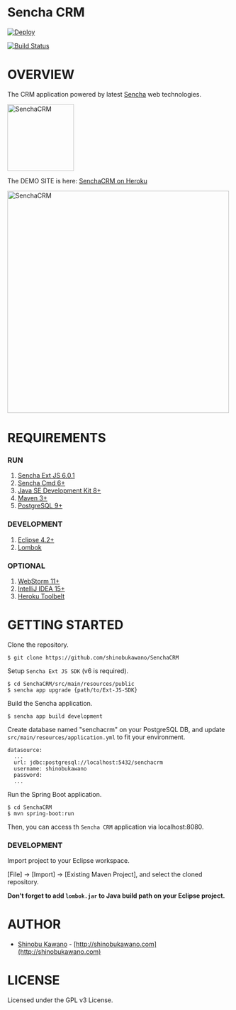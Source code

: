 # Sencha CRM

[![Deploy](https://www.herokucdn.com/deploy/button.svg)](https://heroku.com/deploy?template=https://github.com/kawanoshinobu/senchacrm/tree/master
)

[![Build Status](https://travis-ci.org/kawanoshinobu/Triplam.svg?branch=master)](https://travis-ci.org/kawanoshinobu/SenchaCRM)

# OVERVIEW

The CRM application powered by latest [Sencha](https://www.sencha.com/) web technologies.

<img src="http://senchacrm.com/images/logo.png" alt="SenchaCRM" width="150"/>

The DEMO SITE is here: [SenchaCRM on Heroku](https://senchacrm.herokuapp.com/)

<img src="http://senchacrm.com/images/hero.png" alt="SenchaCRM" width="500"/>

# REQUIREMENTS

### RUN

1. [Sencha Ext JS 6.0.1](https://www.sencha.com/products/extjs/evaluate/)
2. [Sencha Cmd 6+](https://www.sencha.com/products/extjs/cmd-download/)
3. [Java SE Development Kit 8+](http://www.oracle.com/technetwork/java/javase/downloads/index.html)
4. [Maven 3+](https://maven.apache.org/download.cgi)
5. [PostgreSQL 9+](http://www.postgresql.org/download/)

### DEVELOPMENT

1. [Eclipse 4.2+](http://www.eclipse.org/downloads/)
2. [Lombok](https://projectlombok.org/download.html)

### OPTIONAL

1. [WebStorm 11+](https://www.jetbrains.com/webstorm/download/)
2. [IntelliJ IDEA 15+](https://www.jetbrains.com/idea/download/)
3. [Heroku Toolbelt](https://toolbelt.heroku.com/)

# GETTING STARTED

Clone the repository.

    $ git clone https://github.com/shinobukawano/SenchaCRM

Setup `Sencha Ext JS SDK` (v6 is required).

    $ cd SenchaCRM/src/main/resources/public
    $ sencha app upgrade {path/to/Ext-JS-SDK}

Build the Sencha application.

    $ sencha app build development

Create database named "senchacrm" on your PostgreSQL DB, and update `src/main/resources/application.yml` to fit your environment.

    datasource:
      ...
      url: jdbc:postgresql://localhost:5432/senchacrm
      username: shinobukawano
      password: 
      ...

Run the Spring Boot application.

    $ cd SenchaCRM
    $ mvn spring-boot:run

Then, you can access th `Sencha CRM` application via localhost:8080.

### DEVELOPMENT

Import project to your Eclipse workspace.   

[File] -> [Import] -> [Existing Maven Project], and select the cloned repository.

**Don't forget to add `lombok.jar` to Java build path on your Eclipse project.**

# AUTHOR

* [Shinobu Kawano](https://github.com/shinobukawano) - [http://shinobukawano.com](http://shinobukawano.com)

# LICENSE

Licensed under the GPL v3 License.
